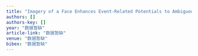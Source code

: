 ```yaml
---
title: "Imagery of a Face Enhances Event-Related Potentials to Ambiguous Visual Stimuli"
authors: []
authors-key: []
year: "数据暂缺"
article-link: "数据暂缺"
venue: "数据暂缺"
bibex: "数据暂缺"
---
```

